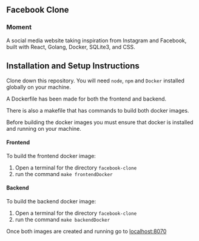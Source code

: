 ## Facebook Clone



### Moment 

A social media website taking inspiration from Instagram and Facebook, built with React, Golang, Docker, SQLite3, and CSS.

## Installation and Setup Instructions

Clone down this repository. You will need `node`, `npm` and `Docker` installed globally on your machine.

A Dockerfile has been made for both the frontend and backend. 

There is also a makefile that has commands to build both docker images.

Before building the docker images you must ensure that docker is installed and running on your machine.

#### Frontend
To build the frontend docker image:
1) Open a terminal for the directory `facebook-clone`
2) run the command `make frontendDocker`

#### Backend
To build the backend docker image:
1) Open a terminal for the directory `facebook-clone`
2) run the command `make backendDocker`

Once both images are created and running go to [localhost:8070](http://localhost:8070)
